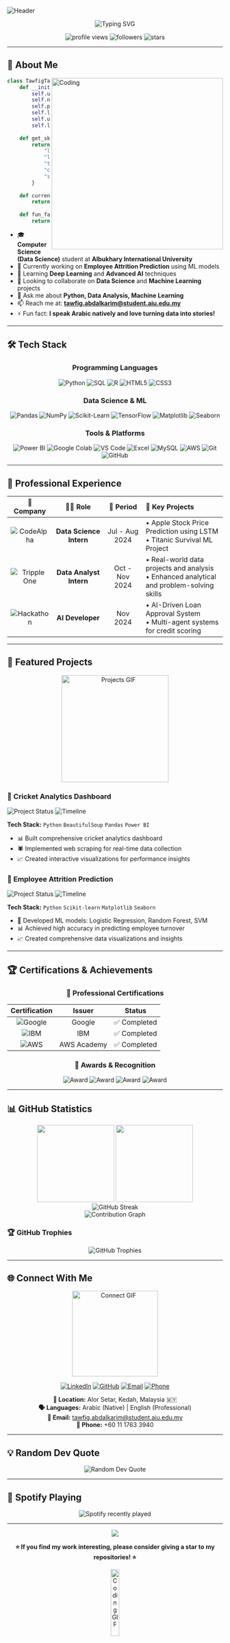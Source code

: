 ![Header](https://capsule-render.vercel.app/api?type=waving&color=gradient&customColorList=6,11,20&height=300&section=header&text=Hi%20👋%20I'm%20Tawfig%20Tayeb&fontSize=50&fontColor=fff&animation=fadeIn&fontAlignY=38&desc=Aspiring%20Data%20Analyst%20|%20AI%20%26%20ML%20Enthusiast%20|%20Full%20Stack%20Data%20Scientist%20🇲🇾&descAlignY=65&descAlign=center)

<div align="center">
  <img src="https://readme-typing-svg.herokuapp.com?font=Fira+Code&size=22&duration=3000&pause=1000&color=00D9FF&center=true&vCenter=true&width=435&lines=Data+Science+Student+📊;Machine+Learning+Engineer+🤖;Python+Developer+🐍;AI+Innovation+Enthusiast+🚀" alt="Typing SVG" />
</div>

<p align="center">
  <img src="https://komarev.com/ghpvc/?username=TAWFIG610&label=Profile%20views&color=00d9ff&style=for-the-badge" alt="profile views"/>
  <img src="https://img.shields.io/github/followers/TAWFIG610?style=for-the-badge&color=00d9ff&labelColor=1a1a1a" alt="followers"/>
  <img src="https://img.shields.io/github/stars/TAWFIG610?style=for-the-badge&color=00d9ff&labelColor=1a1a1a" alt="stars"/>
</p>

---

## 🚀 About Me

<img align="right" alt="Coding" width="400" src="https://media.giphy.com/media/qgQUggAC3Pfv687qPC/giphy.gif">

```python
class TawfigTayeb:
    def __init__(self):
        self.username = "TAWFIG610"
        self.name = "Tawfig Tayeb"
        self.position = "Data Science Student"
        self.location = "Alor Setar, Kedah, Malaysia 🇲🇾"
        self.university = "Albukhary International University"
        self.languages = ["Arabic", "English"]
        
    def get_skills(self):
        return {
            "languages": ["Python", "SQL", "R", "HTML", "CSS"],
            "libraries": ["Pandas", "NumPy", "Scikit-learn", "Matplotlib", "Seaborn"],
            "tools": ["Power BI", "Google Colab", "VS Code", "Excel", "MySQL"],
            "cloud": ["AWS", "Google Cloud"],
            "soft_skills": ["Communication", "Critical Thinking", "Teamwork"]
        }
        
    def current_focus(self):
        return ["Machine Learning", "Data Analysis", "AI Innovation"]
        
    def fun_fact(self):
        return "I turn coffee into code and data into insights! ☕📊"
```

- 🎓 **Computer Science (Data Science)** student at **Albukhary International University**
- 🔭 Currently working on **Employee Attrition Prediction** using ML models
- 🌱 Learning **Deep Learning** and **Advanced AI** techniques
- 👯 Looking to collaborate on **Data Science** and **Machine Learning** projects
- 💬 Ask me about **Python, Data Analysis, Machine Learning**
- 📫 Reach me at: **tawfig.abdalkarim@student.aiu.edu.my**
- ⚡ Fun fact: **I speak Arabic natively and love turning data into stories!**

---

## 🛠️ Tech Stack

<div align="center">

### Programming Languages
![Python](https://img.shields.io/badge/Python-3776AB?style=for-the-badge&logo=python&logoColor=white)
![SQL](https://img.shields.io/badge/SQL-336791?style=for-the-badge&logo=postgresql&logoColor=white)
![R](https://img.shields.io/badge/R-276DC3?style=for-the-badge&logo=r&logoColor=white)
![HTML5](https://img.shields.io/badge/HTML5-E34F26?style=for-the-badge&logo=html5&logoColor=white)
![CSS3](https://img.shields.io/badge/CSS3-1572B6?style=for-the-badge&logo=css3&logoColor=white)

### Data Science & ML
![Pandas](https://img.shields.io/badge/Pandas-150458?style=for-the-badge&logo=pandas&logoColor=white)
![NumPy](https://img.shields.io/badge/NumPy-013243?style=for-the-badge&logo=numpy&logoColor=white)
![Scikit-Learn](https://img.shields.io/badge/Scikit--Learn-F7931E?style=for-the-badge&logo=scikit-learn&logoColor=white)
![TensorFlow](https://img.shields.io/badge/TensorFlow-FF6F00?style=for-the-badge&logo=tensorflow&logoColor=white)
![Matplotlib](https://img.shields.io/badge/Matplotlib-11557c?style=for-the-badge&logo=python&logoColor=white)
![Seaborn](https://img.shields.io/badge/Seaborn-3776AB?style=for-the-badge&logo=python&logoColor=white)

### Tools & Platforms
![Power BI](https://img.shields.io/badge/Power%20BI-F2C811?style=for-the-badge&logo=powerbi&logoColor=black)
![Google Colab](https://img.shields.io/badge/Google%20Colab-F9AB00?style=for-the-badge&logo=googlecolab&logoColor=white)
![VS Code](https://img.shields.io/badge/VS%20Code-007ACC?style=for-the-badge&logo=visualstudiocode&logoColor=white)
![Excel](https://img.shields.io/badge/Excel-217346?style=for-the-badge&logo=microsoftexcel&logoColor=white)
![MySQL](https://img.shields.io/badge/MySQL-4479A1?style=for-the-badge&logo=mysql&logoColor=white)
![AWS](https://img.shields.io/badge/AWS-232F3E?style=for-the-badge&logo=amazonaws&logoColor=white)
![Git](https://img.shields.io/badge/Git-F05032?style=for-the-badge&logo=git&logoColor=white)
![GitHub](https://img.shields.io/badge/GitHub-100000?style=for-the-badge&logo=github&logoColor=white)

</div>

---

## 💼 Professional Experience

<div align="center">

| 🏢 Company | 👨‍💻 Role | 📅 Period | 🚀 Key Projects |
|:---:|:---:|:---:|:---|
| ![CodeAlpha](https://img.shields.io/badge/CodeAlpha-FF6B6B?style=flat-square&logoColor=white) | **Data Science Intern** | Jul - Aug 2024 | • Apple Stock Price Prediction using LSTM<br/>• Titanic Survival ML Project |
| ![Tripple One](https://img.shields.io/badge/Tripple_One_Solutions-4ECDC4?style=flat-square&logoColor=white) | **Data Analyst Intern** | Oct - Nov 2024 | • Real-world data projects and analysis<br/>• Enhanced analytical and problem-solving skills |
| ![Hackathon](https://img.shields.io/badge/Hackathon-FFD93D?style=flat-square&logoColor=black) | **AI Developer** | Nov 2024 | • AI-Driven Loan Approval System<br/>• Multi-agent systems for credit scoring |

</div>

---

## 🎯 Featured Projects

<div align="center">
  <img src="https://media.giphy.com/media/ZVik7pBtu9dNS/giphy.gif" width="250" alt="Projects GIF"/>
</div>

### 🏏 Cricket Analytics Dashboard
![Project Status](https://img.shields.io/badge/Status-Completed-success?style=flat-square)
![Timeline](https://img.shields.io/badge/Timeline-Oct--Nov_2024-blue?style=flat-square)

**Tech Stack:** `Python` `BeautifulSoup` `Pandas` `Power BI`

- 📊 Built comprehensive cricket analytics dashboard
- 🕷️ Implemented web scraping for real-time data collection
- 📈 Created interactive visualizations for performance insights

### 👥 Employee Attrition Prediction
![Project Status](https://img.shields.io/badge/Status-Completed-success?style=flat-square)
![Timeline](https://img.shields.io/badge/Timeline-Dec_2024--Jan_2025-blue?style=flat-square)

**Tech Stack:** `Python` `Scikit-learn` `Matplotlib` `Seaborn`

- 🤖 Developed ML models: Logistic Regression, Random Forest, SVM
- 📊 Achieved high accuracy in predicting employee turnover
- 📈 Created comprehensive data visualizations and insights

---

## 🏆 Certifications & Achievements

<div align="center">

### 📜 Professional Certifications
| Certification | Issuer | Status |
|:---:|:---:|:---:|
| ![Google](https://img.shields.io/badge/Google_Data_Analytics-4285F4?style=flat-square&logo=google&logoColor=white) | Google | ✅ Completed |
| ![IBM](https://img.shields.io/badge/IBM_Data_Analysis-054ADA?style=flat-square&logo=ibm&logoColor=white) | IBM | ✅ Completed |
| ![AWS](https://img.shields.io/badge/AWS_ML_Foundations-232F3E?style=flat-square&logo=amazon-aws&logoColor=white) | AWS Academy | ✅ Completed |

### 🏅 Awards & Recognition
![Award](https://img.shields.io/badge/🥇-1st_Place_Arabic_Public_Speaking-gold?style=for-the-badge)
![Award](https://img.shields.io/badge/🎖️-Dan's_List_Award-silver?style=for-the-badge)
![Award](https://img.shields.io/badge/🌍-IYC9_Youth_Conference_UCLA-blue?style=for-the-badge)
![Award](https://img.shields.io/badge/☁️-Google_Cloud_Tech_Series_'24-green?style=for-the-badge)

</div>

---

## 📊 GitHub Statistics

<div align="center">
  <img height="180em" src="https://github-readme-stats.vercel.app/api?username=TAWFIG610&show_icons=true&theme=tokyonight&include_all_commits=true&count_private=true&hide_border=true&bg_color=0D1117&title_color=00D9FF&icon_color=00D9FF&text_color=ffffff&ring_color=00D9FF"/>
  <img height="180em" src="https://github-readme-stats.vercel.app/api/top-langs/?username=TAWFIG610&layout=compact&theme=tokyonight&hide_border=true&bg_color=0D1117&title_color=00D9FF&text_color=ffffff"/>
</div>

<div align="center">
  <img src="https://github-readme-streak-stats.herokuapp.com/?user=TAWFIG610&theme=tokyonight&hide_border=true&background=0D1117&stroke=00D9FF&ring=00D9FF&fire=00D9FF&currStreakLabel=00D9FF&sideNums=ffffff&sideLabels=ffffff&dates=ffffff" alt="GitHub Streak"/>
</div>

<div align="center">
  <img src="https://github-readme-activity-graph.vercel.app/graph?username=TAWFIG610&bg_color=0D1117&color=00D9FF&line=00D9FF&point=FFFFFF&area=true&hide_border=true" alt="Contribution Graph"/>
</div>

### 🏆 GitHub Trophies
<div align="center">
  <img src="https://github-profile-trophy.vercel.app/?username=TAWFIG610&theme=tokyonight&no-frame=true&no-bg=true&margin-w=4&row=1&column=6" alt="GitHub Trophies"/>
</div>

---

## 🌐 Connect With Me

<div align="center">
  <img src="https://media.giphy.com/media/LnQjpWaON8nhr21vNW/giphy.gif" width="200" alt="Connect GIF"/>
</div>

<div align="center">

[![LinkedIn](https://img.shields.io/badge/LinkedIn-0077B5?style=for-the-badge&logo=linkedin&logoColor=white)](https://linkedin.com/in/ta-taib)
[![GitHub](https://img.shields.io/badge/GitHub-100000?style=for-the-badge&logo=github&logoColor=white)](https://github.com/TAWFIG610)
[![Email](https://img.shields.io/badge/Email-D14836?style=for-the-badge&logo=gmail&logoColor=white)](mailto:tawfig.abdalkarim@student.aiu.edu.my)
[![Phone](https://img.shields.io/badge/Phone-25D366?style=for-the-badge&logo=whatsapp&logoColor=white)](tel:+601117633940)

</div>

<div align="center">

**📍 Location:** Alor Setar, Kedah, Malaysia 🇲🇾  
**🗣️ Languages:** Arabic (Native) | English (Professional)  
**📧 Email:** tawfig.abdalkarim@student.aiu.edu.my  
**📱 Phone:** +60 11 1763 3940

</div>

---

## 💡 Random Dev Quote

<div align="center">
  <img src="https://quotes-github-readme.vercel.app/api?type=horizontal&theme=tokyonight&border=true" alt="Random Dev Quote"/>
</div>

---

## 🎵 Spotify Playing

<div align="center">
  <img src="https://spotify-recently-played-readme.vercel.app/api?user=spotify_username&unique=1" alt="Spotify recently played"/>
</div>

---

<div align="center">
  <img src="https://capsule-render.vercel.app/api?type=waving&color=gradient&customColorList=6,11,20&height=150&section=footer&text=Thanks%20for%20visiting!&fontSize=30&fontColor=fff&animation=twinkling"/>
</div>

<div align="center">

**⭐ If you find my work interesting, please consider giving a star to my repositories! ⭐**

<img src="https://media.giphy.com/media/jpVnC65DmYeyRL4LHS/giphy.gif" width="20%" alt="Coding GIF"/>

*"Turning data into insights, one algorithm at a time!"* 🚀

[![Made with ❤️ by Tawfig](https://img.shields.io/badge/Made%20with%20❤️%20by-Tawfig%20Tayeb-red?style=for-the-badge)](https://github.com/TAWFIG610)

</div>

